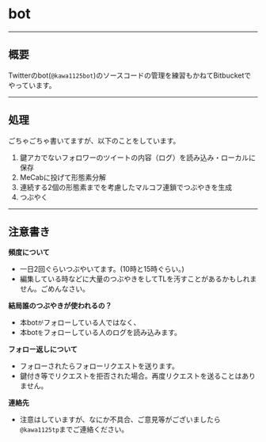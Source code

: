 # bot 

---

## 概要
Twitterのbot(`@kawa1125bot`)のソースコードの管理を練習もかねてBitbucketでやっています。

---

## 処理
ごちゃごちゃ書いてますが、以下のことをしています。

   1. 鍵アカでないフォロワーのツイートの内容（ログ）を読み込み・ローカルに保存
   2. MeCabに投げて形態素分解
   3. 連続する2個の形態素までを考慮したマルコフ連鎖でつぶやきを生成
   4. つぶやく    

---

## 注意書き
**頻度について**

* 一日2回ぐらいつぶやいてます。(10時と15時ぐらい。)
* 編集している時などに大量のつぶやきをしてTLを汚すことがあるかもしれません。ごめんなさい。   

**結局誰のつぶやきが使われるの？**

* 本bot`が`フォローしている人ではなく、
* 本bot`を`フォローしている人のログを読み込みます。    

**フォロー返しについて**

* フォローされたらフォローリクエストを送ります。
* 鍵付き等でリクエストを拒否された場合。再度リクエストを送ることはありません。
  
**連絡先**

* 注意はしていますが、なにか不具合、ご意見等がございましたら`@kawa1125tp`までご連絡ください。
